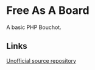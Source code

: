 # Free As A Board

A basic PHP Bouchot.

## Links

[Unofficial source repository](https://github.com/ckillerz/faab)
